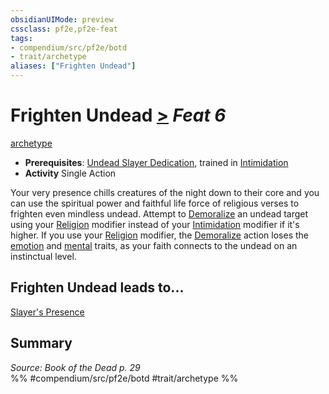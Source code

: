 ```yaml
---
obsidianUIMode: preview
cssclass: pf2e,pf2e-feat
tags:
- compendium/src/pf2e/botd
- trait/archetype
aliases: ["Frighten Undead"]
---
```

# Frighten Undead  [>](chapter-9-playing-the-game.md#Actions "Single Action") *Feat 6*  
[archetype](archetype.md "Archetype Feat Trait")  

- **Prerequisites**: [Undead Slayer Dedication](undead-slayer-dedication-botd.md), trained in [Intimidation](skills.md#Intimidation)
- **Activity** Single Action

Your very presence chills creatures of the night down to their core and you can use the spiritual power and faithful life force of religious verses to frighten even mindless undead. Attempt to [Demoralize](demoralize.md) an undead target using your [Religion](skills.md#Religion) modifier instead of your [Intimidation](skills.md#Intimidation) modifier if it's higher. If you use your [Religion](skills.md#Religion) modifier, the [Demoralize](demoralize.md) action loses the [emotion](emotion.md "Emotion Effect Trait") and [mental](mental.md "Mental Effect Trait") traits, as your faith connects to the undead on an instinctual level.

## Frighten Undead leads to...

[Slayer's Presence](slayers-presence-botd.md)

## Summary

*Source: Book of the Dead p. 29*  
%% #compendium/src/pf2e/botd #trait/archetype %%